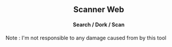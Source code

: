 
<html>
<head>
    <meta charset="UTF-8" />
</head>
<body>
<!-- Version 1.2 -->
<h2 align="center">
Scanner Web 
</h2>
<h4 align="center">
Search / Dork / Scan 
</h4>
<table>
    <tr>
    <p color="red">Note : I'm not responsible to any damage caused from by this tool </p>
    </tr>
</table>
</body>
</html>
